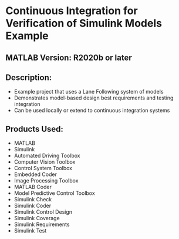 # Continuous Integration for Verification of Simulink Models Example

## MATLAB Version: R2020b or later

## Description:
- Example project that uses a Lane Following system of models
- Demonstrates model-based design best requirements and testing integration
- Can be used locally or extend to continuous integration systems
  
## Products Used:  
- MATLAB
- Simulink
- Automated Driving Toolbox
- Computer Vision Toolbox
- Control System Toolbox
- Embedded Coder
- Image Processing Toolbox
- MATLAB Coder
- Model Predictive Control Toolbox
- Simulink Check
- Simulink Coder
- Simulink Control Design
- Simulink Coverage
- Simulink Requirements
- Simulink Test
